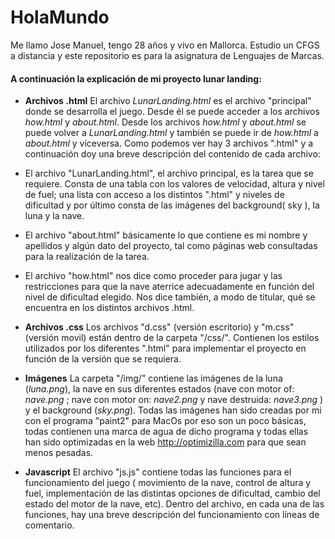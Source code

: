 # HolaMundo 
Me llamo Jose Manuel, tengo 28 años y vivo en Mallorca. Estudio un CFGS a distancia y este repositorio es para la asignatura de Lenguajes de Marcas.

#### A continuación la explicación de mi proyecto lunar landing:
* __Archivos .html__ El archivo _LunarLanding.html_ es el archivo "principal" donde se desarrolla el juego. Desde él se puede acceder a los archivos _how.html_ y _about.html_.
 Desde los archivos _how.html_ y _about.html_ se puede volver a _LunarLanding.html_ y también se puede ir de _how.html_ a _about.html_ y viceversa. Como podemos ver hay 3 archivos ".html" y a continuación doy una breve descripción del contenido de cada archivo: 
 
 * El archivo "LunarLanding.html", el archivo principal, es la tarea que se requiere. Consta de una tabla con los valores de velocidad, altura y nivel de fuel; una lista con acceso a los distintos ".html" y niveles de dificultad y por último consta de  las imágenes del background( sky ), la luna y la nave.
 * El archivo "about.html" básicamente lo que contiene es mi nombre y apellidos y algún dato del proyecto, tal como páginas web consultadas para la realización de la tarea.
 * El archivo "how.html" nos dice como proceder para jugar y las restricciones para que la nave aterrice adecuadamente en función del nivel de dificultad elegido. Nos dice también, a modo de titular, qué se encuentra en los distintos archivos .html.


* __Archivos .css__ Los archivos "d.css" (versión escritorio) y "m.css" (versión movil) están dentro de la carpeta "/css/". Contienen los estilos utilizados por los diferentes ".html" para implementar el proyecto en función de la versión que se requiera.
* __Imágenes__ La carpeta "/img/" contiene las imágenes de la luna (_luna.png_), la nave en sus diferentes estados  (nave con motor of: _nave.png_ ; nave con motor on: _nave2.png_ y nave destruida: _nave3.png_ ) y el background (_sky.png_). Todas las imágenes han sido creadas por mi con el programa "paint2" para MacOs por eso son un poco básicas, todas contienen una marca de agua de dicho programa y todas ellas han sido optimizadas en la web http://optimizilla.com para que sean menos pesadas.
* __Javascript__ El archivo "js.js" contiene todas las funciones para el funcionamiento del juego ( movimiento de la nave, control de altura y fuel, implementación de las distintas opciones de dificultad, cambio del estado del motor de la nave, etc). Dentro del archivo, en cada una de las funciones, hay una breve descripción del funcionamiento con líneas de comentario.
